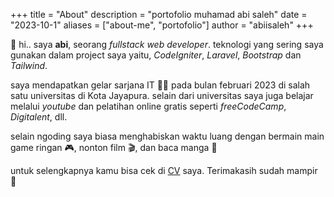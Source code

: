 +++
title = "About"
description = "portofolio muhamad abi saleh"
date = "2023-10-1"
aliases = ["about-me", "portofolio"]
author = "abiisaleh"
+++

👋 hi.. saya **abi**, seorang _fullstack web developer_. teknologi yang sering saya gunakan dalam project saya yaitu, _CodeIgniter_, _Laravel_, _Bootstrap_ dan _Tailwind_.

saya mendapatkan gelar sarjana IT 👨‍🎓 pada bulan februari 2023 di salah satu universitas di Kota Jayapura. selain dari universitas saya juga belajar melalui _youtube_ dan pelatihan online gratis seperti _freeCodeCamp_, _Digitalent_, dll.

selain ngoding saya biasa menghabiskan waktu luang dengan bermain main game ringan 🎮, nonton film 🎬, dan baca manga 📖

untuk selengkapnya kamu bisa cek di [CV](https://abiisaleh.github.io/bs5-portofolio/assets/CV.pdf) saya.
Terimakasih sudah mampir 🙏

